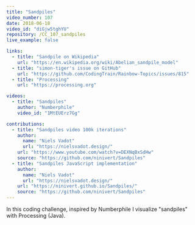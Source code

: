 ```yaml
---
title: "Sandpiles"
video_number: 107
date: 2018-06-18
video_id: "diGjw5tghYU"
repository: /CC_107_sandpiles
live_example: false

links:
  - title: "Sandpile on Wikipedia"
    url: "https://en.wikipedia.org/wiki/Abelian_sandpile_model"
  - title: "simon-tiger's issue on GitHub"
    url: "https://github.com/CodingTrain/Rainbow-Topics/issues/815"
  - title: "Processing"
    url: "https://processing.org"

videos:
  - title: "Sandpiles"
    author: "Numberphile"
    video_id: "1MtEUErz7Gg"

contributions:
  - title: "Sandpiles video 100k iterations"
    author:
      name: "Niels Vadot"
      url: "https://nielsvadot.design/"
    url: "https://www.youtube.com/watch?v=DEXNqBxSdHw"
    source: "https://github.com/ninivert/Sandpiles"
  - title: "Sandpiles JavaScript implementation"
    author:
      name: "Niels Vadot"
      url: "https://nielsvadot.design/"
    url: "https://ninivert.github.io/Sandpiles/"
    source: "https://github.com/ninivert/Sandpiles"
---
```


In this coding challenge, inspired by Numberphile I visualize "sandpiles" with Processing (Java). 
